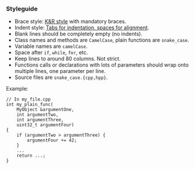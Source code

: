 ### Styleguide

* Brace style: [K&R style](https://en.wikipedia.org/wiki/Indentation_style#K&R_style) with mandatory braces.
* Indent style: [Tabs for indentation, spaces for alignment](https://dmitryfrank.com/articles/indent_with_tabs_align_with_spaces).
* Blank lines should be completely empty (no indents).
* Class names and methods are `CamelCase`, plain functions are `snake_case`.
* Variable names are `camelCase`.
* Space after `if`, `while`, `for`, etc.
* Keep lines to around 80 columns. Not strict.
* Functions calls or declarations with lots of parameters should wrap onto
  multiple lines, one parameter per line.
* Source files are `snake_case.{cpp,hpp}`.

Example:
```
// In my_file.cpp
int my_plain_func(
	MyObject &argumentOne,
	int argumentTwo,
	int argumentThree,
	uint32_t argumentFour)
{
	if (argumentTwo > argumentThree) {
		argumentFour += 42;
	}
	...
	return ...;
}
```
